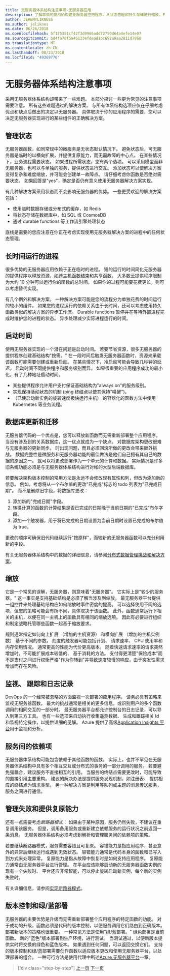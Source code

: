 ```yaml
---
title: 无服务器体系结构注意事项-无服务器应用
description: 了解面临的挑战的构建无服务器应用程序，从状态管理和持久存储进行缩放，日志记录、 跟踪和诊断。
author: JEREMYLIKNESS
ms.author: jeliknes
ms.date: 06/26/2018
ms.openlocfilehash: 5f175351cf42f3d9966add72750d64a4efe14e07
ms.sourcegitcommit: bd4fa78f5a46133efdead1bc692a9aa2811d7868
ms.translationtype: MT
ms.contentlocale: zh-CN
ms.lasthandoff: 08/23/2018
ms.locfileid: "49369776"
---
```

# <a name="serverless-architecture-considerations"></a>无服务器体系结构注意事项

采用无服务器体系结构却带来了一些难题。 本部分探讨一些更为常见的注意事项需要注意。 所有这些难题通过的解决方案。 与所有体系结构选项应仅在仔细考虑优点和缺点后做出的决定以无服务器。 具体取决于你的应用程序的需要，您可以决定无服务器实现进行的某些组件的正确解决方案。

## <a name="managing-state"></a>管理状态

无服务器函数，如同常规中的微服务是无状态默认情况下。 避免状态后，可无服务器是临时的以横向扩展，并提供复原能力，而无需故障的中心点。 在某些情况下，业务流程需要状态。 如果进程所需状态，您有两个选项。 可以采用模型而非无服务器，也可以与单独的服务，提供状态进行交互。 添加状态可以使解决方案变得复杂和难度缩放，并可能会创建单一故障点。 请仔细考虑你函数是否绝对需要状态。 如果回答是"yes"，确定是否仍有意义使用无服务器解决方案实现。

有几种解决方案采用状态而不会影响无服务器的优势。 一些更受欢迎的解决方案包括：

* 使用临时数据存储或分布式的缓存，如 Redis
* 将状态存储在数据库中，如 SQL 或 CosmosDB
* 通过 durable functions 等工作流引擎处理状态

底线是需要的您应注意在你正在考虑实现使用无服务器解决方案的进程中的任何状态管理。

## <a name="long-running-processes"></a>长时间运行的进程

很多优势的无服务器应用依赖于正在临时的进程。 短的运行的时间简化无服务器的提供程序以释放资源，如跨主机函数结束和共享函数。 大多数云提供程序限制为大约 10 分钟可以运行你的函数的总时间。 如果你的过程可能要花费更长，则可以考虑替代实现。

有几个例外和解决方案。 一种解决方案可能是您的流程分为单独花费的时间运行的较小的组件。 如果您的进程运行的依赖关系由于长时间，还可以考虑使用持久函数类似的解决方案的异步工作流。 Durable functions 暂停并在等待外部进程完成时维护您的进程的状态。 异步处理减少实际进程运行的时间。

## <a name="startup-time"></a>启动时间

使用无服务器实现的一个潜在问题是启动时间。 若要节省资源，很多无服务器的提供程序创建基础结构"按需。" 在一段时间后触发无服务器函数时，资源来承载该函数可能需要创建或重新启动。 在某些情况下，冷启动可能会导致几秒钟的延迟。 启动时间不同提供程序和服务级别而异。 如果很重要的应用程序成功的最小化，有了几种地址启动时间。

* 某些提供程序允许用户支付保证基础结构为"always on"的服务级别。
* 实现保持活动状态的机制 (ping 终结点以使其保持"唤醒")。
* （已使启动新实例的旋转速度极快运行主机） 的容器化的函数方法中使用 Kubernetes 等业务流程。

## <a name="database-updates-and-migrations"></a>数据库更新和迁移

无服务器代码的一个优点是，您可以释放新函数而无需重新部署整个应用程序。 当没有涉及到的关系数据库，这一优点就成为一个缺点。 对数据库架构更改很难与无服务器的更新同步。 时出现问题，而且必须回滚所做的更改会带来额外挑战。 数据完整性是微服务和无服务器功能的最佳做法是他们自己拥有其自己的数据的原因之一。 就可以将更改部署作为一个单元的计算和数据。 实际情况是许多旧系统功能必须是与无服务器体系结构进行对帐的大型后端数据库。

若要解决架构版本控制的常用方法是永远不会修改现有属性和列，但改为添加新的信息。 例如，考虑将从一个布尔值的更改"已完成"标志的 todo 列表为"已完成日期"。 而不是删除旧字段，将数据库更改：

1. 添加新的"完成日期"字段。
1. 转换计算的函数的计算结果是否已完成的日期晚于当前日期的"已完成"布尔字段。
1. 添加一个触发器，用于将已完成的日期设置为当前日期时设置已完成的布尔值为 true。

更改的顺序可确保旧代码继续运行"按原样"，而较新的无服务器函数可以充分利用新的字段。

有关无服务器体系结构中的数据的详细信息，请参阅[分布式数据管理挑战和解决方案](../microservices-architecture/architect-microservice-container-applications/distributed-data-management.md)。

## <a name="scaling"></a>缩放

它是一个常见的误解，无服务器，则意味着"无服务器"。 它实际上是"较少的服务器。" 这一事实是支持基础结构是必须了解当涉及到缩放。 最无服务器平台提供一组控件来处理基础结构应如何缩放时事件密度的提高。 可以选择使用不同的选项，但您的策略可能会有所不同，具体取决于该函数。 此外，函数通常运行下相关的主机，以便在同一主机上的函数具有相同的缩放选项。 因此有必要进行组织和制定战略托管哪些函数一起基于缩放要求。

规则通常指定如何向上扩展 （增加的主机资源） 和横向扩展 （增加的主机实例数） 基于不同的参数。 刻度的触发器可能包括计划、 请求速率、 CPU 使用率和内存使用情况。 通常更高的性能为代价更高版本。 随着快速请求速率的请求突然增加时，不可能扩展成本较低的、 基于消耗的方法。 支付得更清楚"保险成本"而不是支付之间进行权衡严格"作为你转到"并导致速度较慢的响应，由于突发性需求增加而存在风险。

## <a name="monitoring-tracing-and-logging"></a>监视、 跟踪和日志记录

DevOps 的一个经常被忽略的方面监视一次部署的应用程序。 请务必具有策略来监视无服务器函数。 最大的挑战通常是相关的更多信息，或识别用户的多个函数调用的相同交互的一部分时。 最无服务器平台都允许控制台的日志记录，可以导入到第三方工具。 也有一些选项来自动执行收集遥测数据、 生成和跟踪相关 Id 和监视特定操作，以提供详细的见解。 Azure 提供了高级[Application Insights 平台](https://docs.microsoft.com/azure/azure-functions/functions-monitoring)用于监视和分析。

## <a name="inter-service-dependencies"></a>服务间的依赖项

无服务器体系结构可能包含依赖于其他函数的函数。 实际上，也并不罕见在无服务器体系结构中具有多个相互交互或分布式的事务的一部分调用的服务。 若要避免强耦合，建议服务不直接相互的引用。 当服务的终结点需要更改时，可能导致的直接引用主要重构。 建议的解决办法是提供服务发现机制，如注册表、 提供相应的终结点为请求类型。 另一种解决方案是利用等队列或主题的消息传送服务，服务之间进行通信。

## <a name="managing-failure-and-providing-resiliency"></a>管理失败和提供复原能力

还有一点需要考虑*断路器模式*： 如果由于某种原因，服务仍然失败，不建议在重复调用该服务。 但是，调用备用服务或重新建立依赖服务的运行状况之前返回一条消息。 无服务器体系结构必须考虑到解析和管理服务间的依赖项的策略。

若要继续断路器模式，服务需要容错且可复原。 容错能力是指应用程序，甚至意外的异常后继续运行或遇到无效状态。 容错能力通常是代码本身的函数和已写入到方式来处理异常。 复原能力是指从故障中恢复时是如何支持应用程序。 复原能力通常由无服务器平台进行管理。 在平台应该能够启动新的无服务器函数实例的现有一个失败时。 平台还应非常智能，可以停止旋转启动新实例，每个新的实例失败时。

有关详细信息，请参阅[实现断路器模式](../microservices-architecture/implement-resilient-applications/implement-circuit-breaker-pattern.md)。

## <a name="versioning-and-greenblue-deployments"></a>版本控制和绿/蓝部署

无服务器的主要优势是升级而无需重新部署整个应用程序的特定函数的功能。 对于成功的升级，函数必须是代码的版本控制，以便服务调用它们路由到正确版本。 部署新版本的策略也很重要。 一种常见方法是使用"绿/蓝部署。" 绿色部署是当前函数。 新的"蓝色"版本部署到生产环境，进行测试。 当测试通过，以便新版本提供实时将交换的绿色和蓝色版本。 如果遇到任何问题，可以返回交换它们。 支持的版本控制和绿/蓝部署需要创作函数以适应版本更改和使用无服务器平台，以处理部署的组合。 一种可行方法是使用代理中所述[Azure 无服务器平台](azure-functions.md#proxies)一章。

>[!div class="step-by-step"]
[上一页](serverless-architecture.md)
[下一页](serverless-design-examples.md)
